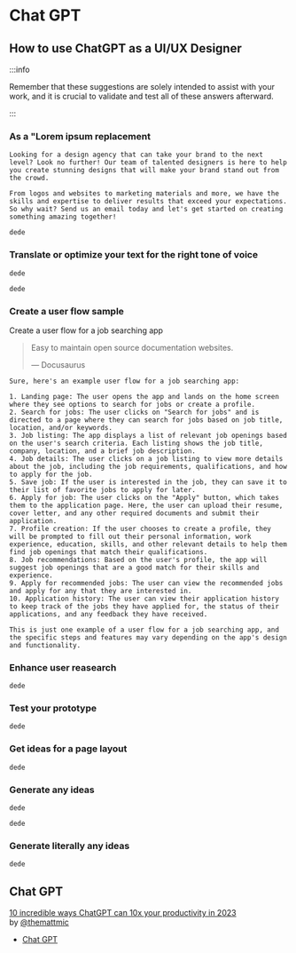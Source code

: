 # Chat GPT

## How to use ChatGPT as a UI/UX Designer

:::info

Remember that these suggestions are solely intended to assist with your work, and it is crucial to validate and test all of these answers afterward.

:::

### As a "Lorem ipsum replacement

```mkd title="Write a short copy for a design agency main page that encourage user to send us an email"
Looking for a design agency that can take your brand to the next level? Look no further! Our team of talented designers is here to help you create stunning designs that will make your brand stand out from the crowd.

From logos and websites to marketing materials and more, we have the skills and expertise to deliver results that exceed your expectations. So why wait? Send us an email today and let's get started on creating something amazing together!
```

```mkd title="Write a copy for debit card's description for a bank website"
dede
```

### Translate or optimize your text for the right tone of voice

```mkd title="Please translate to Serbian this copy "Get the power of convenience in your wallet. Order your bank card today!""
dede
```
```mkd title="Could you make this text "Get the power of convenience in your wallet. Order your bank card today!" more informal in English?"
dede
```

### Create a user flow sample

Create a user flow for a job searching app
> Easy to maintain open source documentation websites.
>
> — Docusaurus


```mkd title="Create a user flow for a job searching app"
Sure, here's an example user flow for a job searching app:

1. Landing page: The user opens the app and lands on the home screen where they see options to search for jobs or create a profile.
2. Search for jobs: The user clicks on "Search for jobs" and is directed to a page where they can search for jobs based on job title, location, and/or keywords.
3. Job listing: The app displays a list of relevant job openings based on the user's search criteria. Each listing shows the job title, company, location, and a brief job description.
4. Job details: The user clicks on a job listing to view more details about the job, including the job requirements, qualifications, and how to apply for the job.
5. Save job: If the user is interested in the job, they can save it to their list of favorite jobs to apply for later.
6. Apply for job: The user clicks on the "Apply" button, which takes them to the application page. Here, the user can upload their resume, cover letter, and any other required documents and submit their application.
7. Profile creation: If the user chooses to create a profile, they will be prompted to fill out their personal information, work experience, education, skills, and other relevant details to help them find job openings that match their qualifications.
8. Job recommendations: Based on the user's profile, the app will suggest job openings that are a good match for their skills and experience.
9. Apply for recommended jobs: The user can view the recommended jobs and apply for any that they are interested in.
10. Application history: The user can view their application history to keep track of the jobs they have applied for, the status of their applications, and any feedback they have received.

This is just one example of a user flow for a job searching app, and the specific steps and features may vary depending on the app's design and functionality.
```

### Enhance user reasearch 

```mkd title="Create a user flow for flights searching app"
dede
```

### Test your prototype

```mkd title="Create a test case/user scenario to test my prototype of grocery delivery app"
dede
```

### Get ideas for a page layout 

```mkd title="Any ideas for a main page layout B2C Marketplace"
dede
```

### Generate any ideas

```mkd title="Generate ideas for improving instagram app"
dede
```
```mkd title="How can I improve UX of personal business account on bank website?"
dede
```

### Generate literally any ideas 

```mkd title="Any bold UX ideas for a music app?"
dede
```

## Chat GPT
[10 incredible ways ChatGPT can 10x your productivity in 2023](https://twitter.com/themattmic/status/1610634157704773633)  
by [@themattmic](https://twitter.com/themattmic)

- [Chat GPT](https://chat.openai.com/chat)